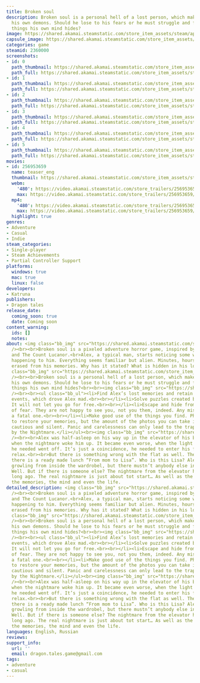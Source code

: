 ```yaml
---
title: Broken soul
description: Broken soul is a personal hell of a lost person, which makes Alex meet
  his own demons. Should he lose to his fears or he must struggle and fight off the
  things his own mind hides?
image: https://shared.akamai.steamstatic.com/store_item_assets/steam/apps/2360000/header.jpg?t=1696975361
capsule_image: https://shared.akamai.steamstatic.com/store_item_assets/steam/apps/2360000/capsule_231x87.jpg?t=1696975361
categories: game
steamid: 2360000
screenshots:
- id: 0
  path_thumbnail: https://shared.akamai.steamstatic.com/store_item_assets/steam/apps/2360000/ss_a0714bd72e04101a30b968393888e37079933661.600x338.jpg?t=1696975361
  path_full: https://shared.akamai.steamstatic.com/store_item_assets/steam/apps/2360000/ss_a0714bd72e04101a30b968393888e37079933661.1920x1080.jpg?t=1696975361
- id: 1
  path_thumbnail: https://shared.akamai.steamstatic.com/store_item_assets/steam/apps/2360000/ss_9c4ffe686ab43b2c6dd4556679019a8450478f74.600x338.jpg?t=1696975361
  path_full: https://shared.akamai.steamstatic.com/store_item_assets/steam/apps/2360000/ss_9c4ffe686ab43b2c6dd4556679019a8450478f74.1920x1080.jpg?t=1696975361
- id: 2
  path_thumbnail: https://shared.akamai.steamstatic.com/store_item_assets/steam/apps/2360000/ss_4520738901a32218fb946890979c5c6d4e7441ea.600x338.jpg?t=1696975361
  path_full: https://shared.akamai.steamstatic.com/store_item_assets/steam/apps/2360000/ss_4520738901a32218fb946890979c5c6d4e7441ea.1920x1080.jpg?t=1696975361
- id: 3
  path_thumbnail: https://shared.akamai.steamstatic.com/store_item_assets/steam/apps/2360000/ss_cc98ff5174a87b71d4a2985f45617b6f8f1ae092.600x338.jpg?t=1696975361
  path_full: https://shared.akamai.steamstatic.com/store_item_assets/steam/apps/2360000/ss_cc98ff5174a87b71d4a2985f45617b6f8f1ae092.1920x1080.jpg?t=1696975361
- id: 4
  path_thumbnail: https://shared.akamai.steamstatic.com/store_item_assets/steam/apps/2360000/ss_d04cfbcfc026bf23cf2eda37e355db7e7767e987.600x338.jpg?t=1696975361
  path_full: https://shared.akamai.steamstatic.com/store_item_assets/steam/apps/2360000/ss_d04cfbcfc026bf23cf2eda37e355db7e7767e987.1920x1080.jpg?t=1696975361
- id: 5
  path_thumbnail: https://shared.akamai.steamstatic.com/store_item_assets/steam/apps/2360000/ss_1fcddcd783e59fb00e80221dd8bbf0e81a85191d.600x338.jpg?t=1696975361
  path_full: https://shared.akamai.steamstatic.com/store_item_assets/steam/apps/2360000/ss_1fcddcd783e59fb00e80221dd8bbf0e81a85191d.1920x1080.jpg?t=1696975361
movies:
- id: 256953659
  name: teaser_eng
  thumbnail: https://shared.akamai.steamstatic.com/store_item_assets/steam/apps/256953659/movie.293x165.jpg?t=1687177840
  webm:
    '480': https://video.akamai.steamstatic.com/store_trailers/256953659/movie480_vp9.webm?t=1687177840
    max: https://video.akamai.steamstatic.com/store_trailers/256953659/movie_max_vp9.webm?t=1687177840
  mp4:
    '480': https://video.akamai.steamstatic.com/store_trailers/256953659/movie480.mp4?t=1687177840
    max: https://video.akamai.steamstatic.com/store_trailers/256953659/movie_max.mp4?t=1687177840
  highlight: true
genres:
- Adventure
- Casual
- Indie
steam_categories:
- Single-player
- Steam Achievements
- Partial Controller Support
platforms:
  windows: true
  mac: true
  linux: false
developers:
- Katruna
publishers:
- Dragon tales
release_date:
  coming_soon: true
  date: Coming soon
content_warning:
  ids: []
  notes:
about: <img class="bb_img" src="https://shared.akamai.steamstatic.com/store_item_assets/steam/apps/2360000/extras/add.gif?t=1696975361"
  /><br><br>Broken soul is a pixeled adventure horror game, inspired by Silent Hill
  and The Count Lucanor.<br>Alex, a typical man, starts noticing some weird things
  happening to him. Everything seems familiar but alien. Minutes, hours, days are
  erased from his memories. Why has it stated? What is hidden in his lost memories?<br><br><img
  class="bb_img" src="https://shared.akamai.steamstatic.com/store_item_assets/steam/apps/2360000/extras/line_anim.gif?t=1696975361"
  /><br><br>Broken soul is a personal hell of a lost person, which makes Alex meet
  his own demons. Should he lose to his fears or he must struggle and fight off the
  things his own mind hides?<br><br><img class="bb_img" src="https://shared.akamai.steamstatic.com/store_item_assets/steam/apps/2360000/extras/line_anim_features.gif?t=1696975361"
  /><br><br><ul class="bb_ul"><li>Find Alex’s lost memories and retain the chain of
  events, which drove Alex mad.<br><br></li><li>Solve puzzles created by the Nightmare.
  It will not let you go for free.<br><br></li><li>Escape and hide from the embodiments
  of fear. They are not happy to see you, not you them, indeed. Any mistake may become
  a fatal one.<br><br></li><li>Make good use of the things you find. Photos can help
  to restore your memories, but the amount of the photos you can take is fairly limited.<br><br></li><li>Be
  cautious and silent. Panic and carelessness can only lead to the traps prepared
  by the Nightmare.</li></ul><br><img class="bb_img" src="https://shared.akamai.steamstatic.com/store_item_assets/steam/apps/2360000/extras/line_anim_story.gif?t=1696975361"
  /><br><br>Alex was half-asleep on his way up in the elevator of his block of flats,
  when the nightmare woke him up. It became even worse, when the light on the floor
  he needed went off. It’s just a coincidence, he needed to enter his flat and properly
  relax.<br><br>But there is something wrong with the flat as well. There is a mess,
  there is a ready made lunch “From mom to Lisa”. Who is this Lisa? Alex heard a strange
  growling from inside the wardrobel, but there mustn’t anybody else in the flat?
  Well. But if there is someone else? The nightmare from the elevator has finished
  long ago. The real nightmare is just about tot start… As well as the struggle for
  the memories, the mind and even the life.
detailed_description: <img class="bb_img" src="https://shared.akamai.steamstatic.com/store_item_assets/steam/apps/2360000/extras/add.gif?t=1696975361"
  /><br><br>Broken soul is a pixeled adventure horror game, inspired by Silent Hill
  and The Count Lucanor.<br>Alex, a typical man, starts noticing some weird things
  happening to him. Everything seems familiar but alien. Minutes, hours, days are
  erased from his memories. Why has it stated? What is hidden in his lost memories?<br><br><img
  class="bb_img" src="https://shared.akamai.steamstatic.com/store_item_assets/steam/apps/2360000/extras/line_anim.gif?t=1696975361"
  /><br><br>Broken soul is a personal hell of a lost person, which makes Alex meet
  his own demons. Should he lose to his fears or he must struggle and fight off the
  things his own mind hides?<br><br><img class="bb_img" src="https://shared.akamai.steamstatic.com/store_item_assets/steam/apps/2360000/extras/line_anim_features.gif?t=1696975361"
  /><br><br><ul class="bb_ul"><li>Find Alex’s lost memories and retain the chain of
  events, which drove Alex mad.<br><br></li><li>Solve puzzles created by the Nightmare.
  It will not let you go for free.<br><br></li><li>Escape and hide from the embodiments
  of fear. They are not happy to see you, not you them, indeed. Any mistake may become
  a fatal one.<br><br></li><li>Make good use of the things you find. Photos can help
  to restore your memories, but the amount of the photos you can take is fairly limited.<br><br></li><li>Be
  cautious and silent. Panic and carelessness can only lead to the traps prepared
  by the Nightmare.</li></ul><br><img class="bb_img" src="https://shared.akamai.steamstatic.com/store_item_assets/steam/apps/2360000/extras/line_anim_story.gif?t=1696975361"
  /><br><br>Alex was half-asleep on his way up in the elevator of his block of flats,
  when the nightmare woke him up. It became even worse, when the light on the floor
  he needed went off. It’s just a coincidence, he needed to enter his flat and properly
  relax.<br><br>But there is something wrong with the flat as well. There is a mess,
  there is a ready made lunch “From mom to Lisa”. Who is this Lisa? Alex heard a strange
  growling from inside the wardrobel, but there mustn’t anybody else in the flat?
  Well. But if there is someone else? The nightmare from the elevator has finished
  long ago. The real nightmare is just about tot start… As well as the struggle for
  the memories, the mind and even the life.
languages: English, Russian
reviews:
support_info:
  url: ''
  email: dragon.tales.game@gmail.com
tags:
- adventure
- casual
---
```

